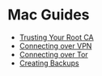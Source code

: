 # Mac Guides

- [Trusting Your Root CA](mac-ca.md)
- [Connecting over VPN](mac-vpn.md)
- [Connecting over Tor](mac-tor.md)
- [Creating Backups](mac-backups.md)
